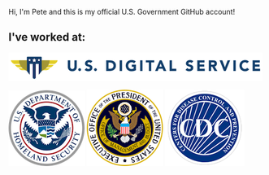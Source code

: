 Hi, I'm Pete and this is my official U.S. Government GitHub account!

## I've worked at:

![United States Digital Service](images/usds.png)

![Department of Homeland Security](images/dhs.png)
![Executive Office of the President](images/eop.png)
![Centers for Disease Control and Prevention](images/cdc.png)
